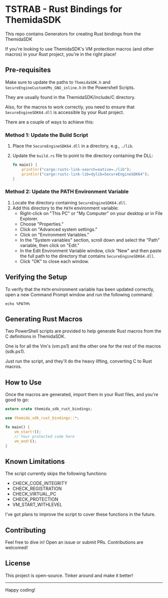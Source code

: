 # TSTRAB - Rust Bindings for ThemidaSDK

This repo contains Generators for creating Rust bindings from the ThemidaSDK

If you're looking to use ThemidaSDK's VM protection macros (and other macros) in your Rust project, you're in the right place!

## Pre-requisites

Make sure to update the paths to `ThemidaSDK.h` and `SecureEngineCustomVMs_GNU_inline.h` in the Powershell Scripts.

They are usually found in the ThemidaSDK/include/C directory.

Also, for the macros to work correctly, you need to ensure that `SecureEngineSDK64.dll` is accessible by your Rust project.

There are a couple of ways to achieve this:

### Method 1: Update the Build Script

1. Place the `SecureEngineSDK64.dll` in a directory, e.g., `./lib`.
2. Update the `build.rs` file to point to the directory containing the DLL:

    ```rust
    fn main() {
        println!("cargo:rustc-link-search=native=./lib");
        println!("cargo:rustc-link-lib=dylib=SecureEngineSDK64");
    }
    ```

### Method 2: Update the PATH Environment Variable

1. Locate the directory containing `SecureEngineSDK64.dll`.
2. Add this directory to the `PATH` environment variable:
    - Right-click on "This PC" or "My Computer" on your desktop or in File Explorer.
    - Choose "Properties."
    - Click on "Advanced system settings."
    - Click on "Environment Variables."
    - In the "System variables" section, scroll down and select the "Path" variable, then click on "Edit."
    - In the Edit Environment Variable window, click "New" and then paste the full path to the directory that contains `SecureEngineSDK64.dll`.
    - Click "OK" to close each window.

## Verifying the Setup

To verify that the `PATH` environment variable has been updated correctly, open a new Command Prompt window and run the following command:

```shell
echo %PATH%
```

## Generating Rust Macros

Two PowerShell scripts are provided to help generate Rust macros from the C definitions in ThemidaSDK.

One is for all the Vm's (vm.ps1) and the other one for the rest of the macros (sdk.ps1).

Just run the script, and they'll do the heavy lifting, converting C to Rust macros.

## How to Use

Once the macros are generated, import them in your Rust files, and you're good to go:

```rust
extern crate themida_sdk_rust_bindings;

use themida_sdk_rust_bindings::*;

fn main() {
    vm_start!();
    // Your protected code here
    vm_end!();
}
```

## Known Limitations

The script currently skips the following functions:

- CHECK_CODE_INTEGRITY
- CHECK_REGISTRATION
- CHECK_VIRTUAL_PC
- CHECK_PROTECTION
- VM_START_WITHLEVEL

I've got plans to improve the script to cover these functions in the future.

## Contributing

Feel free to dive in! Open an issue or submit PRs. Contributions are welcomed!

## License

This project is open-source. Tinker around and make it better!

---

Happy coding!
